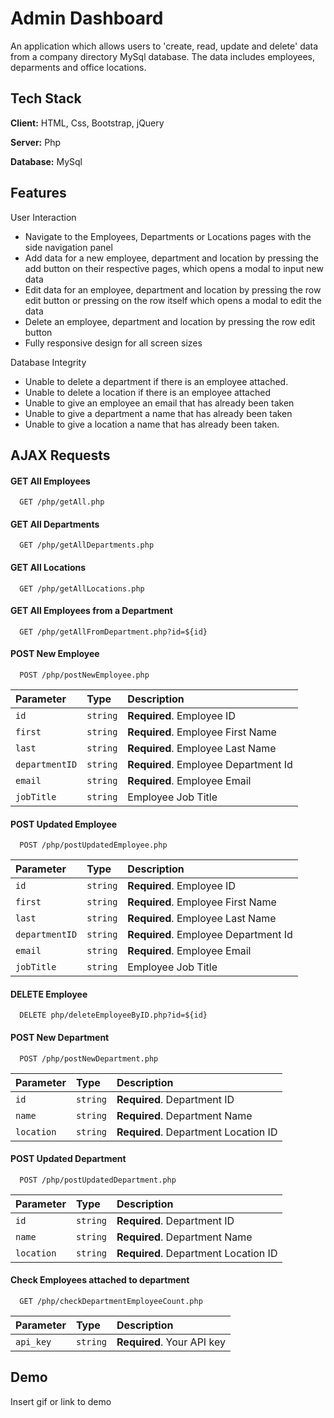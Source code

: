 
# Admin Dashboard

An application which allows users to 'create, read, update and delete' data from a company directory MySql database. The data includes employees, deparments and office locations.
## Tech Stack

**Client:** HTML, Css, Bootstrap, jQuery

**Server:** Php

**Database:** MySql


## Features

User Interaction
- Navigate to the Employees, Departments or Locations pages with the side navigation panel
- Add data for a new employee, department and location by pressing the add button on their respective pages, which opens a modal to input new data
- Edit data for an employee, department and location by pressing the row edit button or pressing on the row itself which opens a modal to edit the data
- Delete an employee, department and location by pressing the row edit button
- Fully responsive design for all screen sizes


Database Integrity 
- Unable to delete a department if there is an employee attached.
- Unable to delete a location if there is an employee attached
- Unable to give an employee an email that has already been taken
- Unable to give a department a name that has already been taken
- Unable to give a location a name that has already been  taken.



## AJAX Requests

#### GET All Employees

```http
  GET /php/getAll.php
```

#### GET All Departments

```http
  GET /php/getAllDepartments.php
```

#### GET All Locations

```http
  GET /php/getAllLocations.php
```

#### GET All Employees from a Department

```http
  GET /php/getAllFromDepartment.php?id=${id}
```

#### POST New Employee

```http
  POST /php/postNewEmployee.php
```

| Parameter | Type     | Description                |
| :-------- | :------- | :------------------------- |
| `id` | `string` | **Required**. Employee ID |
| `first` | `string` | **Required**. Employee First Name |
| `last` | `string` | **Required**. Employee Last Name |
| `departmentID` | `string` | **Required**. Employee Department Id |
| `email` | `string` | **Required**. Employee Email |
| `jobTitle` | `string` | Employee Job Title |

#### POST Updated Employee

```http
  POST /php/postUpdatedEmployee.php
```

| Parameter | Type     | Description                |
| :-------- | :------- | :------------------------- |
| `id` | `string` | **Required**. Employee ID |
| `first` | `string` | **Required**. Employee First Name |
| `last` | `string` | **Required**. Employee Last Name |
| `departmentID` | `string` | **Required**. Employee Department Id |
| `email` | `string` | **Required**. Employee Email |
| `jobTitle` | `string` | Employee Job Title |

#### DELETE Employee

```http
  DELETE php/deleteEmployeeByID.php?id=${id}
```

#### POST New Department

```http
  POST /php/postNewDepartment.php
```

| Parameter | Type     | Description                |
| :-------- | :------- | :------------------------- |
| `id` | `string` | **Required**. Department ID |
| `name` | `string` | **Required**. Department Name |
| `location` | `string` | **Required**. Department Location ID |

#### POST Updated Department

```http
  POST /php/postUpdatedDepartment.php
```

| Parameter | Type     | Description                |
| :-------- | :------- | :------------------------- |
| `id` | `string` | **Required**. Department ID |
| `name` | `string` | **Required**. Department Name |
| `location` | `string` | **Required**. Department Location ID |










#### Check Employees attached to department

```http
  GET /php/checkDepartmentEmployeeCount.php
```

| Parameter | Type     | Description                |
| :-------- | :------- | :------------------------- |
| `api_key` | `string` | **Required**. Your API key |



## Demo

Insert gif or link to demo


